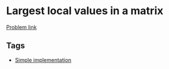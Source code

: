# Largest local values in a matrix

[Problem link](https://leetcode.com/problems/largest-local-values-in-a-matrix)

## Tags

* [Simple implementation](/README.md#Simple_implementation)
